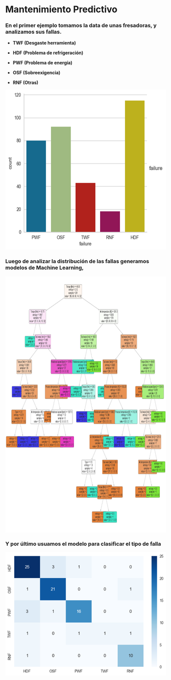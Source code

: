 # Mantenimiento Predictivo

### En el primer ejemplo tomamos la data de unas fresadoras, y analizamos sus fallas.

- **TWF (Desgaste herramienta)**

- **HDF (Problema de refrigeración)**

- **PWF (Problema de energía)**

- **OSF (Sobreexigencia)**

- **RNF (Otras)**


<img src='_src/fallas_class01.png' width="600" height="500">


### Luego de analizar la distribución de las fallas generamos modelos de Machine Learning, 

<img src='_src/arboles_dicision.png' width="1200" height="800">

### Y por último usuamos el modelo para clasificar el tipo de falla

<img src='_src/matriz_conf.png'>